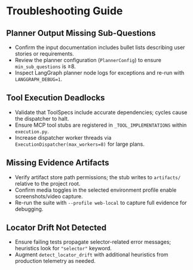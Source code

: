 # Troubleshooting Guide

## Planner Output Missing Sub-Questions
- Confirm the input documentation includes bullet lists describing user stories or requirements.
- Review the planner configuration (`PlannerConfig`) to ensure `min_sub_questions` is ≥8.
- Inspect LangGraph planner node logs for exceptions and re-run with `LANGGRAPH_DEBUG=1`.

## Tool Execution Deadlocks
- Validate that ToolSpecs include accurate dependencies; cycles cause the dispatcher to halt.
- Ensure MCP tool stubs are registered in `_TOOL_IMPLEMENTATIONS` within `execution.py`.
- Increase dispatcher worker threads via `ExecutionDispatcher(max_workers=8)` for large plans.

## Missing Evidence Artifacts
- Verify artifact store path permissions; the stub writes to `artifacts/` relative to the project root.
- Confirm media toggles in the selected environment profile enable screenshots/video capture.
- Re-run the suite with `--profile web-local` to capture full evidence for debugging.

## Locator Drift Not Detected
- Ensure failing tests propagate selector-related error messages; heuristics look for `"selector"` keyword.
- Augment `detect_locator_drift` with additional heuristics from production telemetry as needed.
